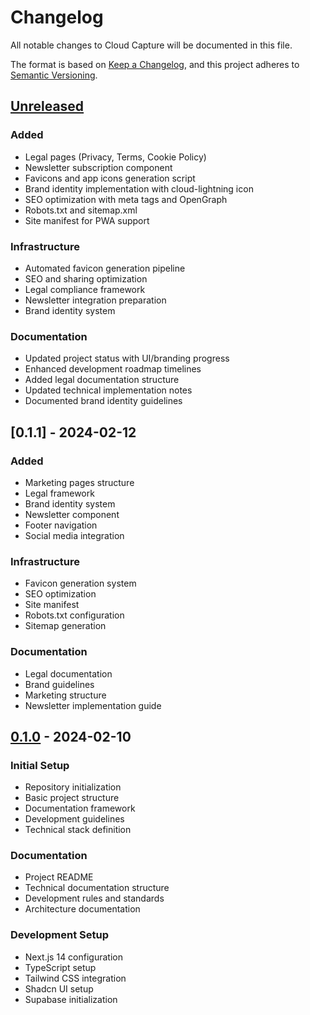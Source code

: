 # Changelog
All notable changes to Cloud Capture will be documented in this file.

The format is based on [Keep a Changelog](https://keepachangelog.com/en/1.1.0/),
and this project adheres to [Semantic Versioning](https://semver.org/spec/v2.0.0.html).

## [Unreleased]

### Added
- Legal pages (Privacy, Terms, Cookie Policy)
- Newsletter subscription component
- Favicons and app icons generation script
- Brand identity implementation with cloud-lightning icon
- SEO optimization with meta tags and OpenGraph
- Robots.txt and sitemap.xml
- Site manifest for PWA support

### Infrastructure
- Automated favicon generation pipeline
- SEO and sharing optimization
- Legal compliance framework
- Newsletter integration preparation
- Brand identity system

### Documentation
- Updated project status with UI/branding progress
- Enhanced development roadmap timelines
- Added legal documentation structure
- Updated technical implementation notes
- Documented brand identity guidelines

## [0.1.1] - 2024-02-12
### Added
- Marketing pages structure
- Legal framework
- Brand identity system
- Newsletter component
- Footer navigation
- Social media integration

### Infrastructure
- Favicon generation system
- SEO optimization
- Site manifest
- Robots.txt configuration
- Sitemap generation

### Documentation
- Legal documentation
- Brand guidelines
- Marketing structure
- Newsletter implementation guide

## [0.1.0] - 2024-02-10
### Initial Setup
- Repository initialization
- Basic project structure
- Documentation framework
- Development guidelines
- Technical stack definition

### Documentation
- Project README
- Technical documentation structure
- Development rules and standards
- Architecture documentation

### Development Setup
- Next.js 14 configuration
- TypeScript setup
- Tailwind CSS integration
- Shadcn UI setup
- Supabase initialization

[Unreleased]: https://github.com/mrj0nesmtl/cloud-capture/compare/v0.1.0...HEAD
[0.1.0]: https://github.com/mrj0nesmtl/cloud-capture/releases/tag/v0.1.0 